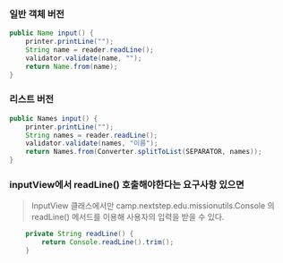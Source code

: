 ### 일반 객체 버전

```java
public Name input() {
    printer.printLine("");
    String name = reader.readLine();
    validator.validate(name, "");
    return Name.from(name);
}
```


### 리스트 버전
```java
public Names input() {
    printer.printLine("");
    String names = reader.readLine();
    validator.validate(names, "이름");
    return Names.from(Converter.splitToList(SEPARATOR, names));
}
```

### inputView에서 readLine() 호출해야한다는 요구사항 있으면
> InputView 클래스에서만 camp.nextstep.edu.missionutils.Console 의 readLine() 메서드를 이용해 사용자의 입력을 받을 수 있다.
```java
    private String readLine() {
        return Console.readLine().trim();
    }
```

